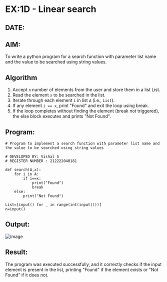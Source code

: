 # EX:1D - Linear search
## DATE:

## AIM:
To write a python program for a search function with parameter list name and the value to be searched using string values.

## Algorithm

1. Accept `n` number of elements from the user and store them in a list List.
2. Read the element `x` to be searched in the list.
3. Iterate through each element `i` in list `A` (i.e., `List`).
4. If any element `i == x`, print "Found" and exit the loop using break.
5. If the loop completes without finding the element (break not triggered), the else block executes and prints "Not Found".

## Program:
```
# Program to implement a search function with parameter list name and the value to be searched using string values

# DEVELOPED BY: Vishal S
# REGISTER NUMBER : 212222040181

def search(A,x):
    for i in A:
        if i==x:
            print("Found")
            break
    else:
        print("Not Found")
        
List=[input() for _ in range(int(input()))]
n=input()
```

## Output:

![image](https://github.com/user-attachments/assets/875111cd-10b6-4089-ab97-473603014ba5)


## Result:

The program was executed successfully, and it correctly checks if the input element is present in the list, printing "Found" if the element exists or "Not Found" if it does not.
